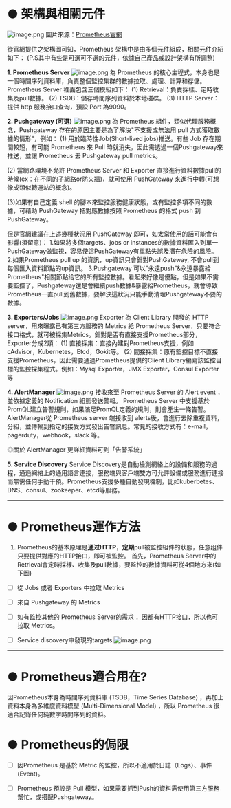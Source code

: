 # ● 架構與相關元件
![image.png](/.attachments/image-19eba535-8d5b-4fcb-a6cc-fa6bfb40d11a.png)
圖片來源：[Prometheus官網](https://prometheus.io/docs/introduction/overview/)

從官網提供之架構圖可知，Prometheus 架構中是由多個元件組成，相關元件介紹如下：
(P.S其中有些是可選可不選的元件，依據自己產品或設計架構有所調整)

**1. Prometheus Server**
![image.png](/.attachments/image-2f7b0c23-bc8e-4982-b200-44f928296dda.png)
為 Prometheus 的核心主程式，本身也是一個時間序列資料庫，負責整個監控集群的數據拉取、處理、計算和存儲。
Prometheus Server 裡面包含三個模組如下：
(1) Retrieval：負責採樣、定時收集及pull數據。
(2) TSDB：儲存時間序列資料於本地磁碟。
(3) HTTP Server：提供 http 服務接口查询，預設 Port 為9090。






**2. Pushgateway (可選)**
![image.png](/.attachments/image-191630a8-1845-49de-a23e-81bc45a0a56d.png)
為 Prometheus 組件，類似代理服務概念，Pushgateway 存在的原因主要是為了解決"不支援或無法用 pull 方式獲取數據的情形"，例如：
(1) 用於臨時性Job(Short-lived jobs)推送。有些 Job 存在期間較短，有可能 Prometheus 來 Pull 時就消失，因此需透過一個Pushgateway來推送，並讓 Prometheus 去 Pushgateway pull metrics。

(2) 當網路環境不允許 Prometheus Server 和 Exporter 直接進行資料數據pull的時候(ex：在不同的子網路or防火牆)，就可使用 PushGateway 來進行中轉(可想像成類似轉運站的概念)。

(3)如果有自己定義 shell 的腳本來監控服務健康狀態，或有監控多項不同的數據，可藉助 PushGateway 把對應數據按照 Prometheus 的格式 push 到 PushGateway。

但是官網建議在上述幾種狀況用 PushGateway 即可，如太常使用的話可能會有影響(須留意)：
1.如果將多個targets、jobs or instances的數據資料匯入到單一PushGateway做監視，容易使這PushGateway有單點失誤及潛在危險的風險。
2.如果Prometheus pull up 的資訊，up資訊只會針對PushGateway, 不會pull到每個匯入資料節點的up資訊。
3.Pushgateway 可以"永遠push"&永遠暴露給Prometheus"相關節點给它的所有監控數據。看起來好像是優點，但是如果不需要監控了，Pushgateway還是會繼續push數據&暴露給Prometheus，就會導致Prometheus一直pull到舊數據，要解決這狀況只能手動清理Pushgateway不要的數據。






**3. Exporters/Jobs**
![image.png](/.attachments/image-826bed33-f601-4408-a936-efe142747e2f.png)
Exporter 為 Client Library 開發的 HTTP server，用來曝露已有第三方服務的 Metrics 給 Prometheus Server，只要符合接口格式，就可被採集Metrics。針對是否有直接支援Prometheus部分，Exporter分成2類：
(1) 直接採集：直接內建對Prometheus支援，例如cAdvisor，Kubernetes，Etcd，Gokit等。
(2) 間接採集：原有監控目標不直接支援Prometheus，因此需要通過Prometheus提供的Client Library編寫該監控目標的監控採集程式。例如：Mysql Exporter，JMX Exporter，Consul Exporter等





**4. AlertManager**
![image.png](/.attachments/image-721237a5-1159-46c0-91df-c97391bbb6ad.png)
接收來至 Prometheus Server 的 Alert event ，並依據定義的 Notification 組態發送警報。
Prometheus Server 中支援基於PromQL建立告警規則，如果滿足PromQL定義的規則，則會產生一條告警。AlertManager從 Prometheus server 端接收到 alerts後，會進行去除重複資料，分組，並傳輸到指定的接受方式發出告警訊息。常見的接收方式有：e-mail，pagerduty，webhook，slack 等。

◎關於 AlertManager 更詳細資料可到「告警系統」




**5. Service Discovery**
Service Discovery是自動檢測網絡上的設備和服務的過程，通過網絡上的通用語言連接，服務端與客戶端雙方可允許設備或服務進行連接而無需任何手動干預。Prometheus支援多種自動發現機制，比如kuberbetes、DNS、consul、zookeeper、etcd等服務。





---
# ● Prometheus運作方法
1. Prometheus的基本原理是**通过HTTP**，**定期**pull被監控組件的狀態，任意组件只要提供對應的HTTP接口，即可被監控。
首先，Prometheus Server中的Retrieval會定時採樣、收集及pull數據，要監控的數據資料可從4個地方來(如下圖)
- [ ] 從 Jobs 或者 Exporters 中拉取 Metrics
- [ ] 來自 Pushgateway 的 Metrics
- [ ] 如有監控其他的 Prometheus Server的需求 ，因都有HTTP接口，所以也可拉取 Metrics。
- [ ] Service discovery中發現的targets
![image.png](/.attachments/image-bec00276-5d49-4ff2-b325-f7301324ee21.png)










---

# ● Prometheus適合用在?
因Prometheus本身為時間序列資料庫 (TSDB，Time Series Database) ，再加上資料本身為多維度資料模型 (Multi-Dimensional Model) ，所以 Prometheus 很適合記錄任何純數字時間序列的資料。


# ● Prometheus的侷限
- [ ] 因Prometheus 是基於 Metric 的監控，所以不適用於日誌（Logs）、事件(Event)。
- [ ] Prometheus 預設是 Pull 模型，如果需要抓到Push的資料需使用第三方服務幫忙，或搭配Pushgateway。







